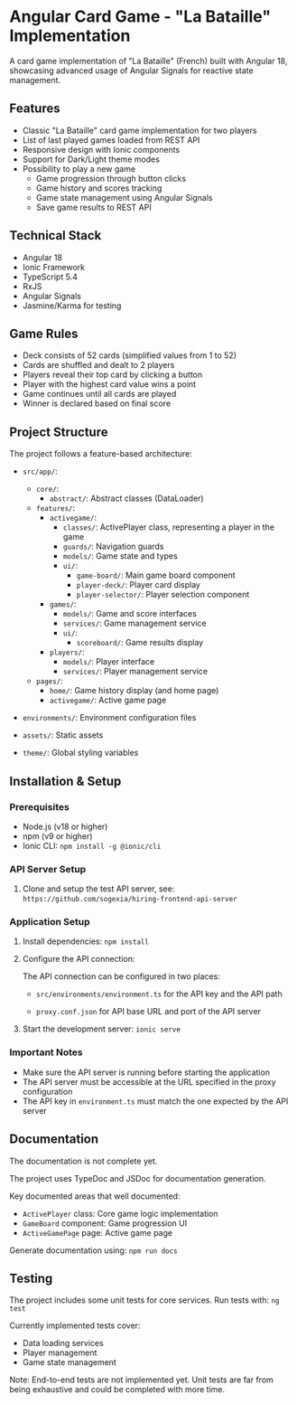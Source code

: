 # Angular Card Game - "La Bataille" Implementation

A card game implementation of "La Bataille" (French) built with Angular 18, showcasing advanced usage of Angular Signals for reactive state management. 

## Features

- Classic "La Bataille" card game implementation for two players
- List of last played games loaded from REST API
- Responsive design with Ionic components
- Support for Dark/Light theme modes
- Possibility to play a new game
  - Game progression through button clicks
  - Game history and scores tracking
  - Game state management using Angular Signals
  - Save game results to REST API

## Technical Stack

- Angular 18
- Ionic Framework
- TypeScript 5.4
- RxJS
- Angular Signals
- Jasmine/Karma for testing

## Game Rules

- Deck consists of 52 cards (simplified values from 1 to 52)
- Cards are shuffled and dealt to 2 players
- Players reveal their top card by clicking a button
- Player with the highest card value wins a point
- Game continues until all cards are played
- Winner is declared based on final score

## Project Structure

The project follows a feature-based architecture:

- `src/app/`:
  - `core/`:
    - `abstract/`: Abstract classes (DataLoader)
  - `features/`:
    - `activegame/`:
      - `classes/`: ActivePlayer class, representing a player in the game
      - `guards/`: Navigation guards
      - `models/`: Game state and types
      - `ui/`:
        - `game-board/`: Main game board component
        - `player-deck/`: Player card display
        - `player-selector/`: Player selection component
    - `games/`:
      - `models/`: Game and score interfaces
      - `services/`: Game management service
      - `ui/`:
        - `scoreboard/`: Game results display
    - `players/`:
      - `models/`: Player interface
      - `services/`: Player management service
  - `pages/`:
    - `home/`: Game history display (and home page)
    - `activegame/`: Active game page

- `environments/`: Environment configuration files
- `assets/`: Static assets
- `theme/`: Global styling variables

## Installation & Setup

### Prerequisites
- Node.js (v18 or higher)
- npm (v9 or higher)
- Ionic CLI: `npm install -g @ionic/cli`

### API Server Setup
1. Clone and setup the test API server, see:   ```https://github.com/sogexia/hiring-frontend-api-server```

### Application Setup
1. Install dependencies:   ```
   npm install   ```

2. Configure the API connection:

   The API connection can be configured in two places:

   - `src/environments/environment.ts` for the API key and the API path

   - `proxy.conf.json` for API base URL and port of the API server

3. Start the development server:   ```
   ionic serve   ```

### Important Notes
- Make sure the API server is running before starting the application
- The API server must be accessible at the URL specified in the proxy configuration
- The API key in `environment.ts` must match the one expected by the API server

## Documentation

The documentation is not complete yet.

The project uses TypeDoc and JSDoc for documentation generation. 

Key documented areas that well documented:

- `ActivePlayer` class: Core game logic implementation
- `GameBoard` component: Game progression UI
- `ActiveGamePage` page: Active game page

Generate documentation using: `npm run docs`

## Testing

The project includes some unit tests for core services. Run tests with: `ng test`

Currently implemented tests cover:
- Data loading services
- Player management
- Game state management

Note: End-to-end tests are not implemented yet. Unit tests are far from being exhaustive and could be completed with more time.
